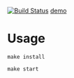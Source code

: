 [![Build Status](https://travis-ci.org/infl4me/player-test-task.svg?branch=master)](https://travis-ci.org/infl4me/player-test-task)
[demo](http://test-player.surge.sh)

# Usage
    make install

    make start